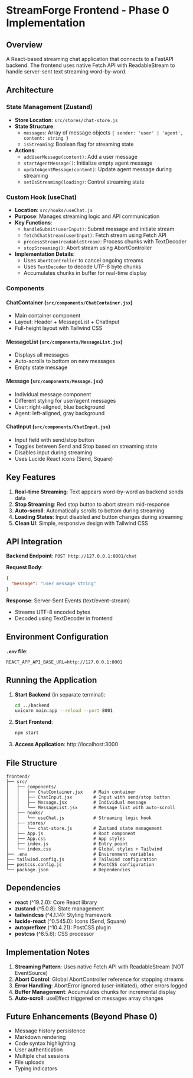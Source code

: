 # StreamForge Frontend - Phase 0 Implementation

## Overview
A React-based streaming chat application that connects to a FastAPI backend. The frontend uses native Fetch API with ReadableStream to handle server-sent text streaming word-by-word.

## Architecture

### State Management (Zustand)
- **Store Location**: `src/stores/chat-store.js`
- **State Structure**:
  - `messages`: Array of message objects `{ sender: 'user' | 'agent', content: string }`
  - `isStreaming`: Boolean flag for streaming state
- **Actions**:
  - `addUserMessage(content)`: Add a user message
  - `startAgentMessage()`: Initialize empty agent message
  - `updateAgentMessage(content)`: Update agent message during streaming
  - `setIsStreaming(loading)`: Control streaming state

### Custom Hook (useChat)
- **Location**: `src/hooks/useChat.js`
- **Purpose**: Manages streaming logic and API communication
- **Key Functions**:
  - `handleSubmit(userInput)`: Submit message and initiate stream
  - `fetchChatStream(userInput)`: Fetch stream using Fetch API
  - `processStream(readableStream)`: Process chunks with TextDecoder
  - `stopStreaming()`: Abort stream using AbortController
- **Implementation Details**:
  - Uses `AbortController` to cancel ongoing streams
  - Uses `TextDecoder` to decode UTF-8 byte chunks
  - Accumulates chunks in buffer for real-time display

### Components

#### ChatContainer (`src/components/ChatContainer.jsx`)
- Main container component
- Layout: Header + MessageList + ChatInput
- Full-height layout with Tailwind CSS

#### MessageList (`src/components/MessageList.jsx`)
- Displays all messages
- Auto-scrolls to bottom on new messages
- Empty state message

#### Message (`src/components/Message.jsx`)
- Individual message component
- Different styling for user/agent messages
- User: right-aligned, blue background
- Agent: left-aligned, gray background

#### ChatInput (`src/components/ChatInput.jsx`)
- Input field with send/stop button
- Toggles between Send and Stop based on streaming state
- Disables input during streaming
- Uses Lucide React icons (Send, Square)

## Key Features

1. **Real-time Streaming**: Text appears word-by-word as backend sends data
2. **Stop Streaming**: Red stop button to abort stream mid-response
3. **Auto-scroll**: Automatically scrolls to bottom during streaming
4. **Loading States**: Input disabled and button changes during streaming
5. **Clean UI**: Simple, responsive design with Tailwind CSS

## API Integration

**Backend Endpoint**: `POST http://127.0.0.1:8001/chat`

**Request Body**:
```json
{
  "message": "user message string"
}
```

**Response**: Server-Sent Events (text/event-stream)
- Streams UTF-8 encoded bytes
- Decoded using TextDecoder in frontend

## Environment Configuration

**`.env` file**:
```
REACT_APP_API_BASE_URL=http://127.0.0.1:8001
```

## Running the Application

1. **Start Backend** (in separate terminal):
   ```bash
   cd ../backend
   uvicorn main:app --reload --port 8001
   ```

2. **Start Frontend**:
   ```bash
   npm start
   ```

3. **Access Application**: http://localhost:3000

## File Structure

```
frontend/
├── src/
│   ├── components/
│   │   ├── ChatContainer.jsx    # Main container
│   │   ├── ChatInput.jsx        # Input with send/stop button
│   │   ├── Message.jsx          # Individual message
│   │   └── MessageList.jsx      # Message list with auto-scroll
│   ├── hooks/
│   │   └── useChat.js           # Streaming logic hook
│   ├── stores/
│   │   └── chat-store.js        # Zustand state management
│   ├── App.js                   # Root component
│   ├── App.css                  # App styles
│   ├── index.js                 # Entry point
│   └── index.css                # Global styles + Tailwind
├── .env                         # Environment variables
├── tailwind.config.js           # Tailwind configuration
├── postcss.config.js            # PostCSS configuration
└── package.json                 # Dependencies
```

## Dependencies

- **react** (^19.2.0): Core React library
- **zustand** (^5.0.8): State management
- **tailwindcss** (^4.1.14): Styling framework
- **lucide-react** (^0.545.0): Icons (Send, Square)
- **autoprefixer** (^10.4.21): PostCSS plugin
- **postcss** (^8.5.6): CSS processor

## Implementation Notes

1. **Streaming Pattern**: Uses native Fetch API with ReadableStream (NOT EventSource)
2. **Abort Control**: Global AbortController reference for stopping streams
3. **Error Handling**: AbortError ignored (user-initiated), other errors logged
4. **Buffer Management**: Accumulates chunks for incremental display
5. **Auto-scroll**: useEffect triggered on messages array changes

## Future Enhancements (Beyond Phase 0)

- Message history persistence
- Markdown rendering
- Code syntax highlighting
- User authentication
- Multiple chat sessions
- File uploads
- Typing indicators
